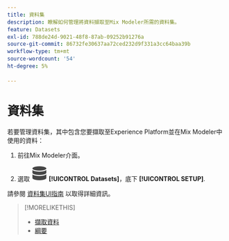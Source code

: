 ```yaml
---
title: 資料集
description: 瞭解如何管理將資料擷取至Mix Modeler所需的資料集。
feature: Datasets
exl-id: 788de24d-9021-48f8-87ab-09252b91276a
source-git-commit: 86732fe30637aa72ced232d9f331a3cc64baa39b
workflow-type: tm+mt
source-wordcount: '54'
ht-degree: 5%

---
```


# 資料集

若要管理資料集，其中包含您要擷取至Experience Platform並在Mix Modeler中使用的資料：

1. 前往Mix Modeler介面。

1. 選取 ![資料](../assets/icons/Data.svg) **[!UICONTROL Datasets]**，底下 **[!UICONTROL SETUP]**.

請參閱 [資料集UI指南](https://experienceleague.adobe.com/docs/experience-platform/catalog/datasets/user-guide.html?lang=en) 以取得詳細資訊。

>[!MORELIKETHIS]
>
>* [擷取資料](overview.md)
>* [綱要](schemas.md)
